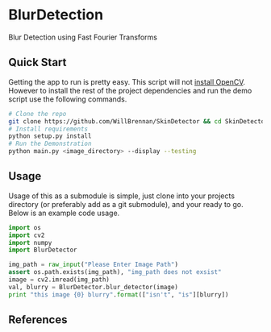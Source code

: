 # BlurDetection
Blur Detection using Fast Fourier Transforms


## Quick Start
Getting the app to run is pretty easy. This script will not [install OpenCV](http://docs.opencv.org/doc/tutorials/introduction/linux_install/linux_install.html). However to install the rest of the project dependencies and run the demo script use the following commands.

```bash
# Clone the repo
git clone https://github.com/WillBrennan/SkinDetector && cd SkinDetector
# Install requirements
python setup.py install
# Run the Demonstration
python main.py <image_directory> --display --testing
```
## Usage
Usage of this as  a submodule is simple, just clone into your projects directory (or preferably add as a git submodule), and your ready to go. Below
is an example code usage.

```python
import os
import cv2
import numpy
import BlurDetector

img_path = raw_input("Please Enter Image Path")
assert os.path.exists(img_path), "img_path does not exsist"
image = cv2.imread(img_path)
val, blurry = BlurDetector.blur_detector(image)
print "this image {0} blurry".format(["isn't", "is"][blurry])
```

## References

